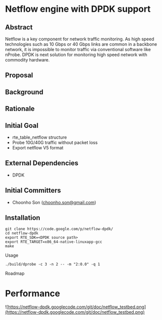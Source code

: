 # Netflow engine with DPDK support #

## Abstract ##
Netflow is a key component for network traffic monitoring. As high speed technologies such as 10 Gbps or 40 Gbps links are common in a backbone network, it is impossible to monitor traffic via conventional software like nProbe. DPDK is next solution for monitoring high speed network with commodity hardware.

## Proposal ##

## Background ##

## Rationale ##

## Initial Goal ##
  * rte\_table\_netflow structure
  * Probe 10G/40G traffic without packet loss
  * Export netflow V5 format

## External Dependencies ##
  * DPDK

## Initial Committers ##
  * Choonho Son (choonho.son@gmail.com)

## Installation ##


```
git clone https://code.google.com/p/netflow-dpdk/
cd netflow-dpdk
export RTE_SDK=<DPDK source path>
export RTE_TARGET=x86_64-native-linuxapp-gcc
make
```


Usage
```
./build/dprobe -c 3 -n 2 -- -m "2:0.0" -q 1
```

Roadmap

# Performance #
![https://netflow-dpdk.googlecode.com/git/doc/netflow_testbed.png](https://netflow-dpdk.googlecode.com/git/doc/netflow_testbed.png)